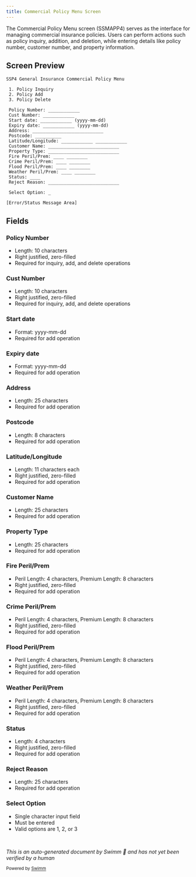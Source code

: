 ```yaml
---
title: Commercial Policy Menu Screen
---
```

The Commercial Policy Menu screen (SSMAPP4) serves as the interface for managing commercial insurance policies. Users can perform actions such as policy inquiry, addition, and deletion, while entering details like policy number, customer number, and property information.

## Screen Preview

```
SSP4 General Insurance Commercial Policy Menu

 1. Policy Inquiry
 2. Policy Add
 3. Policy Delete

 Policy Number: ____________
 Cust Number: ____________
 Start date: ____________ (yyyy-mm-dd)
 Expiry date: ____________ (yyyy-mm-dd)
 Address: ___________________________
 Postcode: __________
 Latitude/Longitude: ____________ ____________
 Customer Name: ___________________________
 Property Type: ___________________________
 Fire Peril/Prem: ____ ________
 Crime Peril/Prem: ____ ________
 Flood Peril/Prem: ____ ________
 Weather Peril/Prem: ____ ________
 Status: ____
 Reject Reason: ___________________________

 Select Option: _

[Error/Status Message Area]
```

## Fields

### Policy Number

- Length: 10 characters
- Right justified, zero-filled
- Required for inquiry, add, and delete operations

### Cust Number

- Length: 10 characters
- Right justified, zero-filled
- Required for inquiry, add, and delete operations

### Start date

- Format: yyyy-mm-dd
- Required for add operation

### Expiry date

- Format: yyyy-mm-dd
- Required for add operation

### Address

- Length: 25 characters
- Required for add operation

### Postcode

- Length: 8 characters
- Required for add operation

### Latitude/Longitude

- Length: 11 characters each
- Right justified, zero-filled
- Required for add operation

### Customer Name

- Length: 25 characters
- Required for add operation

### Property Type

- Length: 25 characters
- Required for add operation

### Fire Peril/Prem

- Peril Length: 4 characters, Premium Length: 8 characters
- Right justified, zero-filled
- Required for add operation

### Crime Peril/Prem

- Peril Length: 4 characters, Premium Length: 8 characters
- Right justified, zero-filled
- Required for add operation

### Flood Peril/Prem

- Peril Length: 4 characters, Premium Length: 8 characters
- Right justified, zero-filled
- Required for add operation

### Weather Peril/Prem

- Peril Length: 4 characters, Premium Length: 8 characters
- Right justified, zero-filled
- Required for add operation

### Status

- Length: 4 characters
- Right justified, zero-filled
- Required for add operation

### Reject Reason

- Length: 25 characters
- Required for add operation

### Select Option

- Single character input field
- Must be entered
- Valid options are 1, 2, or 3

&nbsp;

*This is an auto-generated document by Swimm 🌊 and has not yet been verified by a human*

<SwmMeta version="3.0.0" repo-id="Z2l0aHViJTNBJTNBa3luZHJ5bC1jaWNzLWdlbmFwcCUzQSUzQVN3aW1tLURlbW8=" repo-name="kyndryl-cics-genapp"><sup>Powered by [Swimm](/)</sup></SwmMeta>
